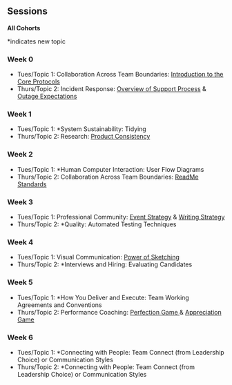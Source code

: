 ## Sessions
**All Cohorts**

*indicates new topic

### Week 0
* Tues/Topic 1: Collaboration Across Team Boundaries: [Introduction to the Core Protocols](../topics/intro_to_core_protocols.md)
* Thurs/Topic 2: Incident Response: [Overview of Support Process](../topics/support_process.md) & [Outage Expectations](../topics/outage_expectations.md)

### Week 1
* Tues/Topic 1: *System Sustainability: Tidying
* Thurs/Topic 2: Research: [Product Consistency](../topics/product_consistency.md)

### Week 2
* Tues/Topic 1: *Human Computer Interaction: User Flow Diagrams
* Thurs/Topic 2: Collaboration Across Team Boundaries: [ReadMe Standards](../topics/standard_readme.md)

### Week 3
* Tues/Topic 1: Professional Community: [Event Strategy](../topics/event_strategy.md) & [Writing Strategy](../topics/writing_strategy.md)
* Thurs/Topic 2: *Quality: Automated Testing Techniques

### Week 4
* Tues/Topic 1: Visual Communication: [Power of Sketching](../topics/power_of_sketching.md)
* Thurs/Topic 2: *Interviews and Hiring: Evaluating Candidates

### Week 5
* Tues/Topic 1: *How You Deliver and Execute: Team Working Agreements and Conventions
* Thurs/Topic 2: Performance Coaching: [Perfection Game ](../topics/perfection_game.md) & [Appreciation Game](../topics/appreciation_game.md)

### Week 6
* Tues/Topic 1: *Connecting with People: Team Connect (from Leadership Choice) or Communication Styles
* Thurs/Topic 2: *Connecting with People: Team Connect (from Leadership Choice) or Communication Styles
